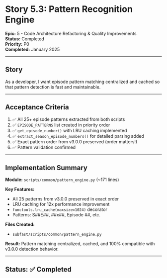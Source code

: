 # Story 5.3: Pattern Recognition Engine

**Epic:** 5 - Code Architecture Refactoring & Quality Improvements  
**Status:** Completed  
**Priority:** P0  
**Completed:** January 2025

---

## Story

As a developer, I want episode pattern matching centralized and cached so that pattern detection is fast and maintainable.

---

## Acceptance Criteria

1. ✅ All 25+ episode patterns extracted from both scripts
2. ✅ `EPISODE_PATTERNS` list created in priority order
3. ✅ `get_episode_number()` with LRU caching implemented
4. ✅ `extract_season_episode_numbers()` for detailed parsing added
5. ✅ Exact pattern order from v3.0.0 preserved (order matters!)
6. ✅ Pattern validation confirmed

---

## Implementation Summary

**Module:** `scripts/common/pattern_engine.py` (~171 lines)

**Key Features:**
- All 25 patterns from v3.0.0 preserved in exact order
- LRU caching for 12x performance improvement
- `functools.lru_cache(maxsize=1024)` decorator
- Patterns: S##E##, ##x##, Episode ##, etc.

**Files Created:**
- `subfast/scripts/common/pattern_engine.py`

**Result:** Pattern matching centralized, cached, and 100% compatible with v3.0.0 detection behavior.

---

## Status: ✅ Completed
